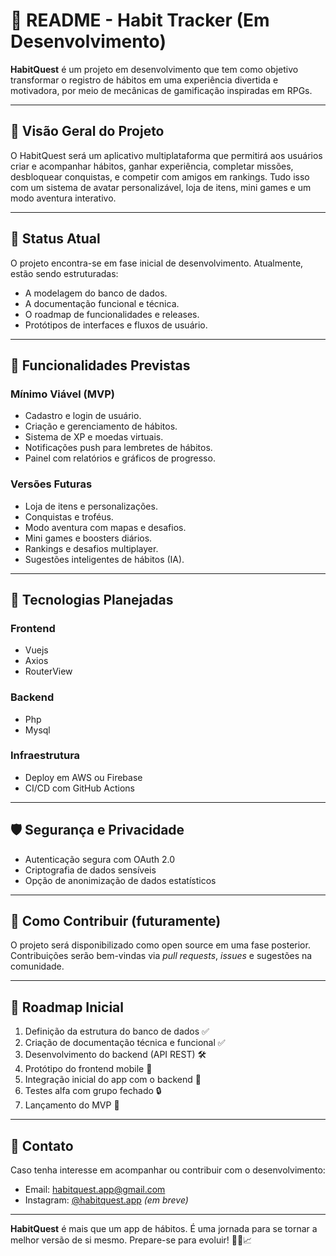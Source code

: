 # 📘 README - Habit Tracker (Em Desenvolvimento)

**HabitQuest** é um projeto em desenvolvimento que tem como objetivo transformar o registro de hábitos em uma experiência divertida e motivadora, por meio de mecânicas de gamificação inspiradas em RPGs.

---

## 🚀 Visão Geral do Projeto

O HabitQuest será um aplicativo multiplataforma que permitirá aos usuários criar e acompanhar hábitos, ganhar experiência, completar missões, desbloquear conquistas, e competir com amigos em rankings. Tudo isso com um sistema de avatar personalizável, loja de itens, mini games e um modo aventura interativo.

---

## 📅 Status Atual

O projeto encontra-se em fase inicial de desenvolvimento. Atualmente, estão sendo estruturadas:

- A modelagem do banco de dados.
- A documentação funcional e técnica.
- O roadmap de funcionalidades e releases.
- Protótipos de interfaces e fluxos de usuário.

---

## 🔮 Funcionalidades Previstas

### Mínimo Viável (MVP)
- Cadastro e login de usuário.
- Criação e gerenciamento de hábitos.
- Sistema de XP e moedas virtuais.
- Notificações push para lembretes de hábitos.
- Painel com relatórios e gráficos de progresso.

### Versões Futuras
- Loja de itens e personalizações.
- Conquistas e troféus.
- Modo aventura com mapas e desafios.
- Mini games e boosters diários.
- Rankings e desafios multiplayer.
- Sugestões inteligentes de hábitos (IA).

---

## 🧱 Tecnologias Planejadas

### Frontend
- Vuejs
- Axios
- RouterView

### Backend
- Php
- Mysql

### Infraestrutura
- Deploy em AWS ou Firebase
- CI/CD com GitHub Actions

---

## 🛡️ Segurança e Privacidade

- Autenticação segura com OAuth 2.0
- Criptografia de dados sensíveis
- Opção de anonimização de dados estatísticos

---

## 📌 Como Contribuir (futuramente)

O projeto será disponibilizado como open source em uma fase posterior. Contribuições serão bem-vindas via *pull requests*, *issues* e sugestões na comunidade.

---

## 📍 Roadmap Inicial

1. Definição da estrutura do banco de dados ✅  
2. Criação de documentação técnica e funcional ✅  
3. Desenvolvimento do backend (API REST) 🛠️  
4. Protótipo do frontend mobile 🎨  
5. Integração inicial do app com o backend 🔄  
6. Testes alfa com grupo fechado 🔒  
7. Lançamento do MVP 🚀  

---

## 💬 Contato

Caso tenha interesse em acompanhar ou contribuir com o desenvolvimento:

- Email: habitquest.app@gmail.com  
- Instagram: [@habitquest.app](https://instagram.com/habitquest.app) *(em breve)*

---

**HabitQuest** é mais que um app de hábitos. É uma jornada para se tornar a melhor versão de si mesmo. Prepare-se para evoluir! 🧙‍♂️📈
